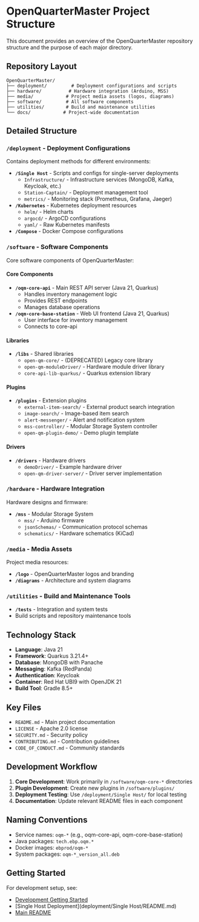 # OpenQuarterMaster Project Structure

This document provides an overview of the OpenQuarterMaster repository structure and the purpose of each major directory.

## Repository Layout

```
OpenQuarterMaster/
├── deployment/         # Deployment configurations and scripts
├── hardware/          # Hardware integration (Arduino, MSS)
├── media/            # Project media assets (logos, diagrams)
├── software/         # All software components
├── utilities/        # Build and maintenance utilities
└── docs/            # Project-wide documentation
```

## Detailed Structure

### `/deployment` - Deployment Configurations

Contains deployment methods for different environments:

- **`/Single Host`** - Scripts and configs for single-server deployments
  - `Infrastructure/` - Infrastructure services (MongoDB, Kafka, Keycloak, etc.)
  - `Station-Captain/` - Deployment management tool
  - `metrics/` - Monitoring stack (Prometheus, Grafana, Jaeger)
- **`/Kubernetes`** - Kubernetes deployment resources
  - `helm/` - Helm charts
  - `argocd/` - ArgoCD configurations
  - `yaml/` - Raw Kubernetes manifests
- **`/Compose`** - Docker Compose configurations

### `/software` - Software Components

Core software components of OpenQuarterMaster:

#### Core Components
- **`/oqm-core-api`** - Main REST API server (Java 21, Quarkus)
  - Handles inventory management logic
  - Provides REST endpoints
  - Manages database operations
- **`/oqm-core-base-station`** - Web UI frontend (Java 21, Quarkus)
  - User interface for inventory management
  - Connects to core-api

#### Libraries
- **`/libs`** - Shared libraries
  - `open-qm-core/` - (DEPRECATED) Legacy core library
  - `open-qm-moduleDriver/` - Hardware module driver library
  - `core-api-lib-quarkus/` - Quarkus extension library

#### Plugins
- **`/plugins`** - Extension plugins
  - `external-item-search/` - External product search integration
  - `image-search/` - Image-based item search
  - `alert-messenger/` - Alert and notification system
  - `mss-controller/` - Modular Storage System controller
  - `open-qm-plugin-demo/` - Demo plugin template

#### Drivers
- **`/drivers`** - Hardware drivers
  - `demoDriver/` - Example hardware driver
  - `open-qm-driver-server/` - Driver server implementation

### `/hardware` - Hardware Integration

Hardware designs and firmware:

- **`/mss`** - Modular Storage System
  - `mss/` - Arduino firmware
  - `jsonSchemas/` - Communication protocol schemas
  - `schematics/` - Hardware schematics (KiCad)

### `/media` - Media Assets

Project media resources:

- **`/logo`** - OpenQuarterMaster logos and branding
- **`/diagrams`** - Architecture and system diagrams

### `/utilities` - Build and Maintenance Tools

- **`/tests`** - Integration and system tests
- Build scripts and repository maintenance tools

## Technology Stack

- **Language**: Java 21
- **Framework**: Quarkus 3.21.4+
- **Database**: MongoDB with Panache
- **Messaging**: Kafka (RedPanda)
- **Authentication**: Keycloak
- **Container**: Red Hat UBI9 with OpenJDK 21
- **Build Tool**: Gradle 8.5+

## Key Files

- `README.md` - Main project documentation
- `LICENSE` - Apache 2.0 license
- `SECURITY.md` - Security policy
- `CONTRIBUTING.md` - Contribution guidelines
- `CODE_OF_CONDUCT.md` - Community standards

## Development Workflow

1. **Core Development**: Work primarily in `/software/oqm-core-*` directories
2. **Plugin Development**: Create new plugins in `/software/plugins/`
3. **Deployment Testing**: Use `/deployment/Single Host/` for local testing
4. **Documentation**: Update relevant README files in each component

## Naming Conventions

- Service names: `oqm-*` (e.g., oqm-core-api, oqm-core-base-station)
- Java packages: `tech.ebp.oqm.*`
- Docker images: `ebprod/oqm-*`
- System packages: `oqm-*_version_all.deb`

## Getting Started

For development setup, see:
- [Development Getting Started](software/oqm-core-api/docs/development/DevelopmentGettingStarted.md)
- [Single Host Deployment](deployment/Single Host/README.md)
- [Main README](README.md)